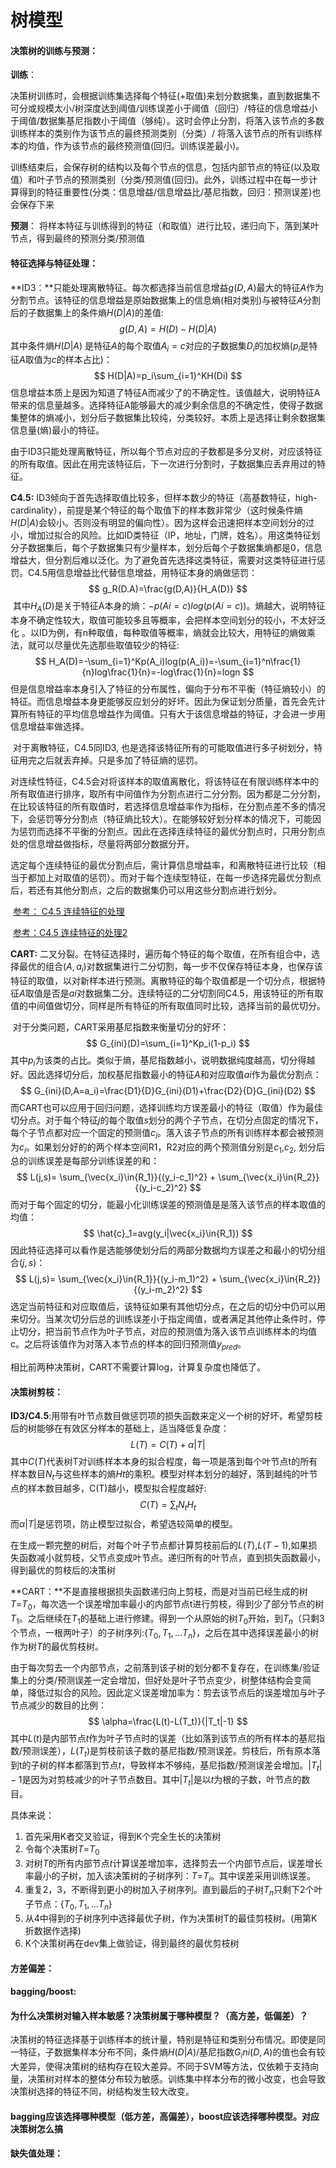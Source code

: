 # 								树模型

#### 决策树的训练与预测：

**训练**：

决策树训练时，会根据训练集选择每个特征(+取值)来划分数据集，直到数据集不可分或规模太小/树深度达到阈值/训练误差小于阈值（回归）/特征的信息增益小于阈值/数据集基尼指数小于阈值（够纯）。这时会停止分割，将落入该节点的多数训练样本的类别作为该节点的最终预测类别（分类）/  将落入该节点的所有训练样本的均值，作为该节点的最终预测值(回归。训练误差最小)。

训练结束后，会保存树的结构以及每个节点的信息，包括内部节点的特征(以及取值）和叶子节点的预测类别（分类/预测值(回归)。此外，训练过程中在每一步计算得到的特征重要性(分类：信息增益/信息增益比/基尼指数，回归：预测误差)也会保存下来

**预测**： 将样本特征与训练得到的特征（和取值）进行比较，递归向下，落到某叶节点，得到最终的预测分类/预测值

#### 特征选择与特征处理：

**ID3：**只能处理离散特征。每次都选择当前信息增益$g(D,A)$最大的特征$A$作为分割节点。该特征的信息增益是原始数据集上的信息熵(相对类别)与被特征$A$分割后的子数据集上的条件熵$H(D|A)$的差值:
$$
g(D,A)=H(D)-H(D|A)
$$
其中条件熵$H(D|A)$ 是特征$A$的每个取值$A_i=c$对应的子数据集$D_i$的加权熵($p_i$是特征$A$取值为$c$的样本占比)：
$$
H(D|A)=p_i\sum_{i=1}^KH(Di)
$$
信息增益本质上是因为知道了特征A而减少了的不确定性。该值越大，说明特征A带来的信息量越多。选择特征A能够最大的减少剩余信息的不确定性，使得子数据集整体的熵减小，划分后子数据集比较纯，分类较好。本质上是选择让剩余数据集信息量(熵)最小的特征。

由于ID3只能处理离散特征，所以每个节点对应的子数都是多分叉树，对应该特征的所有取值。因此在用完该特征后，下一次进行分割时，子数据集应丢弃用过的特征。

**C4.5:**   ID3倾向于首先选择取值比较多，但样本数少的特征（高基数特征，high-cardinality），前提是某个特征的每个取值下的样本数非常少（这时候条件熵$H(D|A)$会较小。否则没有明显的偏向性）。因为这样会迅速把样本空间划分的过小，增加过拟合的风险。比如ID类特征（IP，地址，门牌，姓名）。用这类特征划分子数据集后，每个子数据集只有少量样本，划分后每个子数据集熵都是0，信息增益大，但分割后难以泛化。为了避免首先选择这类特征，需要对这类特征进行惩罚。C4.5用信息增益比代替信息增益，用特征本身的熵做惩罚：
$$
g_R(D.A)=\frac{g(D,A)}{H_A(D)}
$$
​        其中$H_A(D)$是关于特征A本身的熵：$-p(Ai=c)log(p(Ai=c))$。熵越大，说明特征本身不确定性较大，取值可能较多且等概率，会把样本空间划分的较小，不太好泛化 。以ID为例，有n种取值，每种取值等概率，熵就会比较大，用特征的熵做乘法，就可以尽量优先选那些取值较少的特征:
$$
H_A(D)=-\sum_{i=1}^Kp(A_i)log(p(A_i))=-\sum_{i=1}^n\frac{1}{n}log\frac{1}{n}=-log\frac{1}{n}=logn
$$
​       但是信息增益率本身引入了特征的分布属性，偏向于分布不平衡（特征熵较小）的特征。而信息增益本身更能够反应划分的好坏。因此为保证划分质量，首先会先计算所有特征的平均信息增益作为阈值。只有大于该信息增益的特征，才会进一步用信息增益率做选择。

​        对于离散特征，C4.5同ID3, 也是选择该特征所有的可能取值进行多子树划分，特征用完之后就丢弃掉。只是多加了特征熵的惩罚。

​         对连续性特征，C4.5会对将该样本的取值离散化，将该特征在有限训练样本中的所有取值进行排序，取所有中间值作为分割点进行二分分割。因为都是二分分割，在比较该特征的所有取值时，若选择信息增益率作为指标，在分割点差不多的情况下，会惩罚等分分割点（特征熵比较大）。在能够较好划分样本的情况下，可能因为惩罚而选择不平衡的分割点。因此在选择连续特征的最优分割点时，只用分割点处的信息增益做指标，尽量将两部分数据分开。

​       选定每个连续特征的最优分割点后，需计算信息增益率，和离散特征进行比较（相当于都加上对取值的惩罚）。而对于每个连续型特征，在每一步选择完最优分割点后，若还有其他分割点，之后的数据集仍可以用这些分割点进行划分。

​    [参考： C4.5 连续特征的处理](https://www.cnblogs.com/wf-ml/p/10685499.html)

​    [参考：C4.5 连续特征的处理2](https://www.cnblogs.com/zhangchaoyang/articles/2842490.html)

**CART:** 二叉分裂。在特征选择时，遍历每个特征的每个取值，在所有组合中，选择最优的组合$(A,a_i)$对数据集进行二分切割，每一步不仅保存特征本身，也保存该特征的取值，以对新样本进行预测。离散特征的每个取值都是一个切分点，根据特征$A$取值是否是$ai$对数据集二分。连续特征的二分切割同C4.5，用该特征的所有取值的中间值做切分，同样是所有特征的所有取值同时比较，选择当前的最优切分。

​          对于分类问题，CART采用基尼指数来衡量切分的好坏：
$$
G_{ini}(D)=\sum_{i=1}^Kp_i(1-p_i)
$$
 其中$p_i$为该类的占比。类似于熵，基尼指数越小，说明数据纯度越高，切分得越好。因此选择切分后，加权基尼指数最小的特征$A$和对应取值$ai$作为最优分割点：
$$
G_{ini}(D,A=a_i)=\frac{D1}{D}G_{ini}(D1)+\frac{D2}{D}G_{ini}(D2)
$$
​        而CART也可以应用于回归问题，选择训练均方误差最小的特征（取值）作为最佳切分点。对于每个特征$j$的每个取值$s$划分的两个子节点，在切分点固定的情况下，每个子节点都对应一个固定的预测值$c_i$。落入该子节点的所有训练样本都会被预测为$c_i$。如果划分好的的两个样本空间R1，R2对应的两个预测值分别是$c_1$,$c_2$, 划分后总的训练误差是每部分训练误差的和：
$$
L(j,s)= \sum_{\vec{x_i}\in{R_1}}{(y_i-c_1)^2} +  \sum_{\vec{x_i}\in{R_2}}{(y_i-c_2)^2}
$$
而对于每个固定的切分，能最小化训练误差的预测值是是落入该节点的样本取值的均值：
$$
\hat{c}_1=avg(y_i|\vec{x_i}\in{R_1})
$$
因此特征选择可以看作是选能够使划分后的两部分数据均方误差之和最小的切分组合$(j,s)$：
$$
L(j,s)= \sum_{\vec{x_i}\in{R_1}}{(y_i-m_1)^2} +  \sum_{\vec{x_i}\in{R_2}}{(y_i-m_2)^2}
$$
选定当前特征和对应取值后，该特征如果有其他切分点，在之后的切分中仍可以用来切分。当某次切分后总的训练误差小于指定阈值，或者满足其他停止条件时，停止切分，把当前节点作为叶子节点，对应的预测值为落入该节点训练样本的均值c。之后将该值作为对落入本节点的样本的回归预测值$y_{pred}$。

相比前两种决策树，CART不需要计算log，计算复杂度也降低了。

#### 决策树剪枝：

**ID3/C4.5**:用带有叶节点数目做惩罚项的损失函数来定义一个树的好坏，希望剪枝后的树能够在有效区分样本的基础上，适当降低复杂度：
$$
L(T)=C(T)+\alpha|T|
$$
其中$C(T)$代表树T对训练样本本身的拟合程度，每一项是落到每个叶节点t的所有样本数目$N_t$与这些样本的熵$Ht$的乘积。模型对样本划分的越好，落到越纯的叶节点的样本数目越多，C(T)越小，模型拟合程度越好:
$$
C(T)=\sum_{t}N_tH_t
$$
而$\alpha|T|$是惩罚项，防止模型过拟合，希望选较简单的模型。

在生成一颗完整的树后，对每个叶子节点都计算剪枝前后的$L(T)$,$L(T-1)$,如果损失函数减小就剪枝，父节点变成叶节点。递归所有的叶节点，直到损失函数最小，得到最优的剪枝后的决策树

**CART：**不是直接根据损失函数递归向上剪枝，而是对当前已经生成的树$T$=$T_0$，每次选一个误差增加率最小的内部节点t进行剪枝，得到少了部分节点的树$T_1$。之后继续在$T_1$的基础上进行修建。得到一个从原始的树$T_0$开始，到$T_n$（只剩3个节点，一根两叶子）的子树序列:$\{T_0,T_1,...T_n\}$，之后在其中选择误差最小的树作为树$T$的最优剪枝树。

由于每次剪去一个内部节点，之前落到该子树的划分都不复存在，在训练集/验证集上的分类/预测误差一定会增加，但好处是叶子节点变少，树整体结构会变简单，降低过拟合的风险。因此定义误差增加率为：剪去该节点后的误差增加与叶子节点减少的数目的比例：
$$
\alpha=\frac{L(t)-L(T_t)}{|T_t|-1}
$$
其中$L(t)$是内部节点$t$作为叶子节点时的误差（比如落到该节点的所有样本的基尼指数/预测误差），$L(T_t)$是剪枝前该子数的基尼指数/预测误差。剪枝后，所有原本落到t的子树的样本都落到节点$t$，导致样本不够纯，基尼指数/预测误差会增加。$|T_t|-1$是因为对剪枝减少的叶子节点数目。其中$|T_t|$是以$t$为根的子数，叶节点的数目。

具体来说：

1. 首先采用K者交叉验证，得到K个完全生长的决策树
2. 令每个决策树$T$=$T_0$
3. 对树$T$的所有内部节点$t$计算误差增加率，选择剪去一个内部节点后，误差增长率最小的子树，加入该决策树的子树序列：$T$=$T_i$。其中误差采用训练误差。
4. 重复2，3，不断得到更小的树加入子树序列。直到最后的子树$T_n$只剩下2个叶子节点：$\{T_0,T_1,...T_n\}$
5. 从4中得到的子树序列中选择最优子树，作为决策树T的最佳剪枝树。(用第K折数据作选择)
6. K个决策树再在dev集上做验证，得到最终的最优剪枝树





#### 方差偏差：



#### bagging/boost:



#### 为什么决策树对输入样本敏感？决策树属于哪种模型？（高方差，低偏差）？

决策树的特征选择基于训练样本的统计量，特别是特征和类别分布情况。即使是同一特征，子数据集样本分布不同，条件熵$H(D|A)$/基尼指数$G_ini(D,A)$的值也会有较大差异，使得决策树的结构存在较大差异。不同于SVM等方法，仅依赖于支持向量，决策树对样本的整体分布较为敏感。训练集中样本分布的微小改变，也会导致决策树选择的特征不同，树结构发生较大改变。

#### bagging应该选择哪种模型（低方差，高偏差），boost应该选择哪种模型。对应决策树怎么搞



#### 



#### 缺失值处理：





